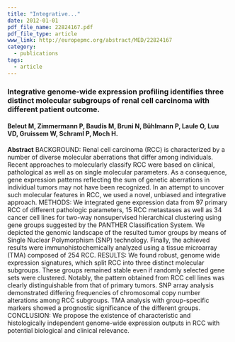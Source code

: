 ```yaml
---
title: "Integrative..."
date: 2012-01-01
pdf_file_name: 22824167.pdf
pdf_file_type: article
www_link: http://europepmc.org/abstract/MED/22824167
category:
  - publications
tags:
  - article
---
```


### Integrative genome-wide expression profiling identifies three distinct molecular subgroups of renal cell carcinoma with different patient outcome.
#### Beleut M, Zimmermann P, Baudis M, Bruni N, Bühlmann P, Laule O, Luu VD, Gruissem W, Schraml P, Moch H.

**Abstract** BACKGROUND: Renal cell carcinoma (RCC) is characterized by a number of diverse molecular aberrations that differ among individuals. Recent approaches to molecularly classify RCC were based on clinical, pathological as well as on single molecular parameters. As a consequence, gene expression patterns reflecting the sum of genetic aberrations in individual tumors may not have been recognized. In an attempt to uncover such molecular features in RCC, we used a novel, unbiased and integrative approach. METHODS: We integrated gene expression data from 97 primary RCC of different pathologic parameters, 15 RCC metastases as well as 34 cancer cell lines for two-way nonsupervised hierarchical clustering using gene groups suggested by the PANTHER Classification System. We depicted the genomic landscape of the resulted tumor groups by means of Single Nuclear Polymorphism (SNP) technology. Finally, the achieved results were immunohistochemically analyzed using a tissue microarray (TMA) composed of 254 RCC. RESULTS: We found robust, genome wide expression signatures, which split RCC into three distinct molecular subgroups. These groups remained stable even if randomly selected gene sets were clustered. Notably, the pattern obtained from RCC cell lines was clearly distinguishable from that of primary tumors. SNP array analysis demonstrated differing frequencies of chromosomal copy number alterations among RCC subgroups. TMA analysis with group-specific markers showed a prognostic significance of the different groups. CONCLUSION: We propose the existence of characteristic and histologically independent genome-wide expression outputs in RCC with potential biological and clinical relevance.

